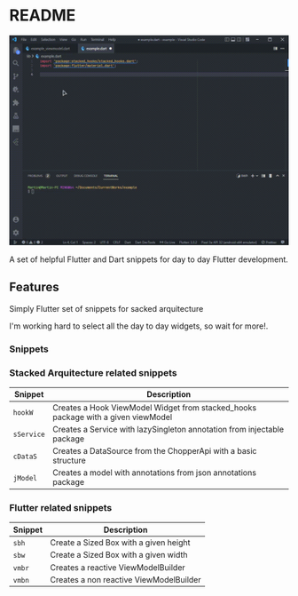 # README

![snippets in action](assets/example.gif)

A set of helpful Flutter and Dart snippets for day to day Flutter development.

## Features

Simply Flutter set of snippets for sacked arquitecture

I'm working hard to select all the day to day widgets, so wait for more!.

### Snippets

### Stacked Arquitecture related snippets

| Snippet    | Description                                                                       |
| ---------- | --------------------------------------------------------------------------------- |
| `hookW`    | Creates a Hook ViewModel Widget from stacked_hooks package with a given viewModel |
| `sService` | Creates a Service with lazySingleton annotation from injectable package           |
| `cDataS`   | Creates a DataSource from the ChopperApi with a basic structure                   |
| `jModel`   | Creates a model with annotations from json annotations package                    |

### Flutter related snippets

| Snippet | Description                             |
| ------- | --------------------------------------- |
| `sbh`   | Create a Sized Box with a given height  |
| `sbw`   | Create a Sized Box with a given width   |
| `vmbr`  | Creates a reactive ViewModelBuilder     |
| `vmbn`  | Creates a non reactive ViewModelBuilder |
